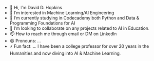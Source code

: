 - 👋 Hi, I’m David D. Hopkins
- 👀 I’m interested in Machine Learning/AI Engineering
- 🌱 I’m currently studying in Codecademy both Python and Data & Programming Foundations for AI
- 💞️ I’m looking to collaborate on any projects related to AI in Education. 
- 📫 How to reach me through email or DM on LinkedIn
- 😄 Pronouns: ...
- ⚡ Fun fact: ... I have been a college professor for over 20 years in the Humanities and now diving into AI & Machine Learning. 

<!---
Dhop1/Dhop1 is a ✨ special ✨ repository because its `README.md` (this file) appears on your GitHub profile.
You can click the Preview link to take a look at your changes.
--->
